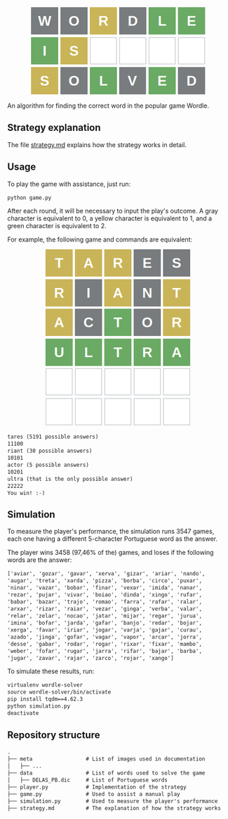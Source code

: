 <div align="center">
    <img src="meta/title.png">
</div>

An algorithm for finding the correct word in the popular game Wordle.

## Strategy explanation

The file [strategy.md](strategy.md) explains how the strategy works in detail.

## Usage

To play the game with assistance, just run:

```
python game.py
```

After each round, it will be necessary to input the play's outcome. A gray character is equivalent to 0, a yellow character is equivalent to 1, and a green character is equivalent to 2.

For example, the following game and commands are equivalent:

<div align="center">
    <img src="meta/how-to.png">
</div>

```
tares (5191 possible answers)
11100
riant (30 possible answers)
10101
actor (5 possible answers)
10201
ultra (that is the only possible answer)
22222
You win! :-)
```

## Simulation

To measure the player's performance, the simulation runs 3547 games, each one having a different 5-character Portuguese word as the answer.

The player wins 3458 (97,46% of the) games, and  loses if the following words are the answer:

```
['aviar', 'gozar', 'gavar', 'xerva', 'gizar', 'ariar', 'nando', 'augar', 'treta', 'xarda', 'pizza', 'borba', 'circo', 'puxar', 'ninar', 'vazar', 'bobar', 'finar', 'vexar', 'imida', 'nanar', 'rezar', 'pujar', 'vivar', 'boiao', 'dinda', 'xingo', 'rufar', 'babar', 'bazar', 'trajo', 'romao', 'farra', 'rafar', 'ralar', 'arxar', 'rizar', 'raiar', 'vezar', 'ginga', 'verba', 'valar', 'relar', 'zelar', 'nocao', 'jatar', 'mijar', 'regar', 'jurua', 'imina', 'bofar', 'jarda', 'gafar', 'banjo', 'redar', 'bojar', 'xerga', 'favar', 'iriar', 'jogar', 'varja', 'gajar', 'curau', 'azado', 'jinga', 'gofar', 'vagar', 'vapor', 'arcar', 'jorra', 'desse', 'gabar', 'rodar', 'rogar', 'rixar', 'fixar', 'mambo', 'weber', 'fofar', 'rugar', 'jarra', 'rifar', 'bajar', 'barba', 'jugar', 'zavar', 'rajar', 'zarco', 'rojar', 'xango']
```

To simulate these results, run:

```
virtualenv wordle-solver
source wordle-solver/bin/activate
pip install tqdm==4.62.3
python simulation.py
deactivate
```

## Repository structure

```
.
├── meta                 # List of images used in documentation
│   ├── ...
├── data                 # List of words used to solve the game
│   ├── DELAS_PB.dic     # List of Portuguese words
├── player.py            # Implementation of the strategy
├── game.py              # Used to assist a manual play
├── simulation.py        # Used to measure the player's performance
├── strategy.md          # The explanation of how the strategy works
```
